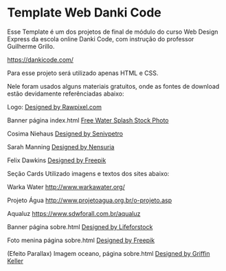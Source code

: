 # Template Web Danki Code

Esse Template é um dos projetos de final de módulo do curso Web Design Express da escola online Danki Code, com instrução do professor Guilherme Grillo.

https://dankicode.com/

Para esse projeto será utilizado apenas HTML e CSS.

Nele foram usados alguns materiais gratuitos, onde as fontes de download estão devidamente referênciadas abaixo:

Logo: <a href='https://www.freepik.com/free-vector/collection-of-logos-and-branding-vector_3585455.htm'>Designed by Rawpixel.com</a>

Banner página index.html
<a href='https://pt.freeimages.com/photo/water-splash-1637149'>Free Water Splash Stock Photo</a>

Cosima Niehaus
<a href='https://www.freepik.com/free-photo/african-american-woman-happy_2522653.htm'>Designed by Senivpetro</a>

Sarah Manning
<a href='https://www.freepik.com/free-photo/beautiful-young-woman-showing-and-pointing-over-white-background_1364112.htm'>Designed by Nensuria</a>

Felix Dawkins
<a href='https://www.freepik.com/free-photo/portrait-of-a-happy-young-man-with-laptop_2934937.htm'>Designed by Freepik</a>


Seção Cards
Utilizado imagens e textos dos sites abaixo:

Warka Water
http://www.warkawater.org/

Projeto Água
http://www.projetoagua.org.br/o-projeto.asp

Aqualuz
https://www.sdwforall.com.br/aqualuz

Banner página sobre.html
<a href='https://www.freepik.com/free-photo/maldives-island_3660489.htm'>Designed by Lifeforstock</a>

Foto menina página sobre.html
<a href='https://www.freepik.com/free-photo/happy-girl-drinking-water_2554940.htm'>Designed by Freepik</a>

(Efeito Parallax) Imagem oceano, página sobre.html
<a href='https://unsplash.com/@griffinkeller'>Designed by Griffin Keller</a>